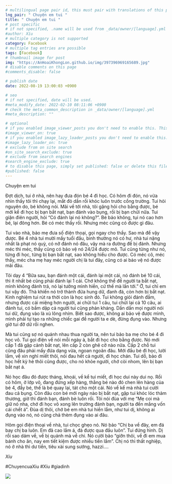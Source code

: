 ```yaml
---
# multilingual page pair id, this must pair with translations of this page. (This name must be unique)
lng_pair: " Chuyện em tui "
title: " Chuyện em tui "
# post specific
# if not specified, .name will be used from _data/owner/[language].yml
#author: Xíu
# multiple category is not supported
category: Facebook
# multiple tag entries are possible
tags: [Facebook]
# thumbnail image for post
img: "https://AnHoaiKhongLon.github.io/img/397396969165689.jpg"
# disable comments on this page
#comments_disable: false

# publish date
date: 2022-08-19 13:00:03 +0900

# seo
# if not specified, date will be used.
#meta_modify_date: 2022-02-10 08:11:06 +0900
# check the meta_common_description in _data/owner/[language].yml
#meta_description: ""

# optional
# if you enabled image_viewer_posts you don't need to enable this. This is only if image_viewer_posts = false
#image_viewer_on: true
# if you enabled image_lazy_loader_posts you don't need to enable this. This is only if image_lazy_loader_posts = false
#image_lazy_loader_on: true
# exclude from on site search
#on_site_search_exclude: true
# exclude from search engines
#search_engine_exclude: true
# to disable this page, simply set published: false or delete this file
#published: false
---
```


<!-- outline-start -->

Chuyện em tui

Đợt dịch, tui ở nhà, nên hay đưa đón bé 4 đi học. Có hôm đi đón, nó vừa nhìn thấy tôi thì chạy lại, mắt đỏ dần rồi khóc luôn trước cổng trường. Tui hỏi nguyên do, bé không nói. Mãi về tới nhà, tôi gặng hỏi cho bằng được, bé mới kể đi học bị bạn bắt nạt, bạn đánh vào bụng, rồi bị bạn chửi nữa. Tui giận điên người, hỏi “Có đánh lại nó không?”. Bé bảo không, tụi nó cao hơn bé, lại đông hơn. Bé có méc thầy rồi. Nhưng méc cũng có được gì đâu.

Tui vào nhà, bảo mẹ đưa số điện thoại, gọi ngay cho thầy. Sao mà để vậy được. Bé 4 nhà tui mười mấy tuổi đầu, bình thường nó có hư, nhà tui nặng nhất là phạt nó quỳ, có nỡ đánh nó đâu, vậy mà ra đường để bị đánh. Nhưng méc thì méc, thầy cũng có bảo vệ nó 24/24 được mô. Tui cũng từng như nó, từng đi học, từng bị bạn bắt nạt, sao không hiểu cho được. Có méc cô, méc thầy, méc cha mẹ hay méc người chị là tui đây, cũng có ai bảo vệ nó được mãi đâu.

Tôi dạy 4 “Bữa sau, bạn đánh một cái, đánh lại một cái, nó đánh bé 10 cái, thì ít nhất bé cũng phải đánh lại 1 cái. Chớ không thể để người ta bắt nạt, mình không đánh trả, nó lại tưởng mình hiền, cứ thế mà lấn tới.” Ờ, tui chỉ em tui vậy đó. Thà khiến nó trở thành đứa hung dữ, đanh đá, còn hơn bị bắt nạt. Kinh nghiệm tui rút ra thời còn là học sinh đó. Tui không giỏi đánh đấm, nhưng được cái miệng hơn người, ai chửi tui 1 câu, tui chửi lại cả 10 câu, ai đánh tui, có bầm dập cả người tui cũng phản kháng. Dần dần mọi người nói tui dữ, đụng vào là xù lông nhím. Biết sao được, không ai bảo vệ được mình, mình phải tự tạo ra những chiếc gai để người ta e dè, đừng đụng vào. Nhưng giờ tui đỡ dữ rồi nghen.

Mà tui cũng sợ nó quánh nhau thua người ta, nên tui bảo ba mẹ cho bé 4 đi học võ. Tui gọi điện về nói mỗi ngày à, bắt đi học cho bằng được. Nó mới cấp 1 đã gặp cảnh bắt nạt, lên cấp 2 còn ghê cỡ nào nữa. Cấp 2 chỗ tui cũng đâu phải mấy đứa dạng vừa, ngoan ngoãn đâu. Mới đầu bé đi học, lười lắm, về xin nghỉ miết thôi, nói đau hết cả người, đi học chán. Tui dỗ, bảo đi học hết kỳ hè thôi cũng được, cho nó khỏe người, chớ còi nhom, lên bị bạn bắt nạt á.

Nó học đâu đó được tháng, khoái, về kể tui miết, đi học dui này dui nọ. Rồi có hôm, ở lớp võ, đang đứng xếp hàng, thằng bé nào đó chen lên hàng của bé 4, đẩy bé, thế là bé quay lại, tát cho một cái. Nó về kể mà nhà tui cười đau cả bụng. Còn đâu con bé mới ngày nào bị bắt nạt, gặp tui khóc lóc thảm thương, giờ thì đánh bạn, đánh bè luôn rồi. Tôi nói đùa với mẹ “Mẹ coi mà giữ nó nha, chớ đi học võ xong lên trường đánh bạn, người ta đến mắng vốn cái chết á”. Đùa dị thôi, chớ bé em nhà tui hiền lắm, như tui dị, không ai đụng vào nó, nó cũng chả thèm đụng vào ai đâu.

Hôm gọi điện thoại về nhà, tui chọc ghẹo nó. Nó bảo “Chị ba về đây, em đá bay chị ba luôn. Em đã cao lắm á, đá được qua đầu luôn”. Tui đứng hình. Dị rồi sao dám về, về bị quánh mà về chi. Nó cười bảo “giỡn thôi, về đi em mua bánh cho ăn, nay em tiết kiệm được nhiều tiền lắm”. Chị nó thì thất nghiệp, nó ở nhà thì dư tiền, tiêu xài sung sướng, hazzi….

_Xíu_

#ChuyencuaXiu
#Xíu
#giadinh

<!-- outline-end -->

<img src= "https://AnHoaiKhongLon.github.io/img/397396969165689.jpg">